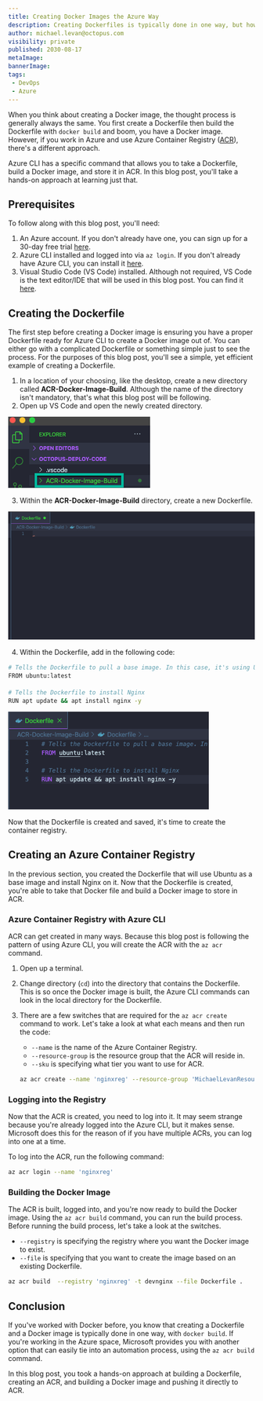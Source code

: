 ```yaml
---
title: Creating Docker Images the Azure Way
description: Creating Dockerfiles is typically done in one way, but how about the Azure way? Learn how to use the Azure CLI to create Docker images
author: michael.levan@octopus.com
visibility: private
published: 2030-08-17
metaImage:
bannerImage:
tags:
 - DevOps
 - Azure
---
```


When you think about creating a Docker image, the thought process is generally always the same. You first create a Dockerfile then build the Dockerfile with `docker build` and boom, you have a Docker image. However, if you work in Azure and use Azure Container Registry ([ACR](https://azure.microsoft.com/en-us/services/container-registry/)), there's a different approach. 

Azure CLI has a specific command that allows you to take a Dockerfile, build a Docker image, and store it in ACR. In this blog post, you'll take a hands-on approach at learning just that.

## Prerequisites

To follow along with this blog post, you'll need:

1. An Azure account. If you don't already have one, you can sign up for a 30-day free trial [here](https://azure.microsoft.com/en-us/free/).
2. Azure CLI installed and logged into via `az login`. If you don't already have Azure CLI, you can install it [here](https://docs.microsoft.com/en-us/cli/azure/get-started-with-azure-cli?view=azure-cli-latest).
3. Visual Studio Code (VS Code) installed. Although not required, VS Code is the text editor/IDE that will be used in this blog post. You can find it [here](https://code.visualstudio.com/download).

## Creating the Dockerfile

The first step before creating a Docker image is ensuring you have a proper Dockerfile ready for Azure CLI to create a Docker image out of. You can either go with a complicated Dockerfile or something simple just to see the process. For the purposes of this blog post, you'll see a simple, yet efficient example of creating a Dockerfile.

1. In a location of your choosing, like the desktop, create a new directory called **ACR-Docker-Image-Build**. Although the name of the directory isn't mandatory, that's what this blog post will be following.
2. Open up VS Code and open the newly created directory.

![](images/1.png)

  3. Within the **ACR-Docker-Image-Build** directory, create a new Dockerfile.

![](images/2.png)

  4. Within the Dockerfile, add in the following code:

```bash
# Tells the Dockerfile to pull a base image. In this case, it's using Ubuntu
FROM ubuntu:latest

# Tells the Dockerfile to install Nginx
RUN apt update && apt install nginx -y
```

![](images/3.png)

Now that the Dockerfile is created and saved, it's time to create the container registry.

## Creating an Azure Container Registry

In the previous section, you created the Dockerfile that will use Ubuntu as a base image and install Nginx on it. Now that the Dockerfile is created, you're able to take that Docker file and build a Docker image to store in ACR.

### Azure Container Registry with Azure CLI

ACR can get created in many ways. Because this blog post is following the pattern of using Azure CLI, you will create the ACR with the `az acr` command.

1. Open up a terminal.
2. Change directory (`cd`) into the directory that contains the Dockerfile. This is so once the Docker image is built, the Azure CLI commands can look in the local directory for the Dockerfile.
3. There are a few switches that are required for the `az acr create` command to work. Let's take a look at what each means and then run the code:
    - `--name` is the name of the Azure Container Registry.
    - `--resource-group` is the resource group that the ACR will reside in.
    - `--sku` is specifying what tier you want to use for ACR.

    ```bash
    az acr create --name 'nginxreg' --resource-group 'MichaelLevanResources' --sku Basic
    ```

### Logging into the Registry

Now that the ACR is created, you need to log into it. It may seem strange because you're already logged into the Azure CLI, but it makes sense. Microsoft does this for the reason of if you have multiple ACRs, you can log into one at a time.

To log into the ACR, run the following command:

```bash
az acr login --name 'nginxreg'
```

### Building the Docker Image

The ACR is built, logged into, and you're now ready to build the Docker image. Using the `az acr build` command, you can run the build process. Before running the build process, let's take a look at the switches.

- `--registry` is specifying the registry where you want the Docker image to exist.
- `--file` is specifying that you want to create the image based on an existing Dockerfile.

```bash
az acr build  --registry 'nginxreg' -t devnginx --file Dockerfile .
```

## Conclusion

If you've worked with Docker before, you know that creating a Dockerfile and a Docker image is typically done in one way, with `docker build`. If you're working in the Azure space, Microsoft provides you with another option that can easily tie into an automation process, using the `az acr build` command. 

In this blog post, you took a hands-on approach at building a Dockerfile, creating an ACR, and building a Docker image and pushing it directly to ACR.